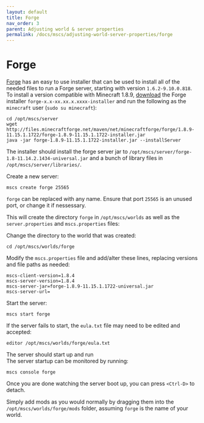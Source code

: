 ```yaml
---
layout: default
title: Forge
nav_order: 3
parent: Adjusting world & server properties
permalink: /docs/mscs/adjusting-world-server-properties/forge
---
```


# Forge
[Forge](http://www.minecraftforge.net/) has an easy to use installer that can be used to install all of the needed files to run a Forge server, starting with version `1.6.2-9.10.0.818`. To install a version compatible with Minecraft 1.8.9, [download](http://files.minecraftforge.net/) the Forge installer `forge-x.x-xx.xx.x.xxxx-installer` and run the following as the `minecraft` user (`sudo su minecraft`):

    cd /opt/mscs/server
    wget http://files.minecraftforge.net/maven/net/minecraftforge/forge/1.8.9-11.15.1.1722/forge-1.8.9-11.15.1.1722-installer.jar
    java -jar forge-1.8.9-11.15.1.1722-installer.jar --installServer

The installer should install the forge server jar to `/opt/mscs/server/forge-1.8-11.14.2.1434-universal.jar` and a bunch of library files in `/opt/mscs/server/libraries/`.

Create a new server:

    mscs create forge 25565

`forge` can be replaced with any name. Ensure that port `25565` is an unused port, or change it if nessessary.

This will create the directory `forge` in `/opt/mscs/worlds` as well as the `server.properties` and `mscs.properties` files:

Change the directory to the world that was created:

    cd /opt/mscs/worlds/forge

Modify the `mscs.properties` file and add/alter these lines, replacing versions and file paths as needed:

    mscs-client-version=1.8.4
    mscs-server-version=1.8.4
    mscs-server-jar=forge-1.8.9-11.15.1.1722-universal.jar
    mscs-server-url=

Start the server:

    mscs start forge

If the server fails to start, the `eula.txt` file may need to be edited and accepted:

    editor /opt/mscs/worlds/forge/eula.txt

The server should start up and run  
The server startup can be monitored by running:

    mscs console forge

Once you are done watching the server boot up, you can press `<Ctrl-D>` to detach.

Simply add mods as you would normally by dragging them into the `/opt/mscs/worlds/forge/mods` folder,
assuming `forge` is the name of your world.
